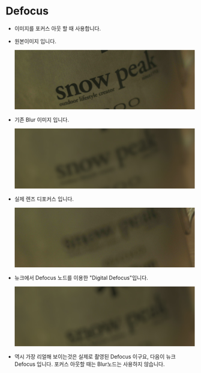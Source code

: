 # Defocus

* 이미지를 포커스 아웃 할 때 사용합니다.
* 원본이미지 입니다. 

  ![](../../.gitbook/assets/blur_test01.jpg)

* 기존 Blur 이미지 입니다. 

  ![](../../.gitbook/assets/blur_test02.jpg)

* 실제 렌즈 디포커스 입니다. 

  ![](../../.gitbook/assets/defocus_lens.jpg)

* 뉴크에서 Defocus 노드를 이용한 "Digital Defocus"입니다. 

  ![](../../.gitbook/assets/defocus_digital.jpg)

* 역시 가장 리얼해 보이는것은 실제로 촬영된 Defocus 이구요, 다음이 뉴크 Defocus 입니다. 포커스 아웃할 때는 Blur노드는 사용하지 않습니다.

